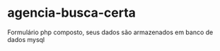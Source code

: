 agencia-busca-certa
===================

Formulário php composto, seus dados são armazenados em banco de dados mysql
